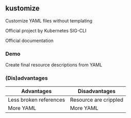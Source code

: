 ## kustomize

Customize YAML files without templating

Official project [](https://github.com/kubernetes-sigs/kustomize) by Kubernetes SIG-CLI [](https://github.com/kubernetes/community/blob/master/sig-cli/README.md)

Official documentation [](https://kubectl.docs.kubernetes.io/references/kustomize/kustomization/)

### Demo

Create final resource descriptions from YAML [](https://github.com/nicholasdille/container-slides/blob/master/120_kubernetes/kustomize/kustomize.demo)

### (Dis)advantages

| Advantages             | Disadvantages         |
|------------------------|-----------------------|
| Less broken references | Resource are crippled |
| More YAML              | More YAML             |
